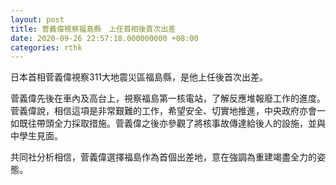 ```yaml
---
layout: post
title: 菅義偉視察福島縣　上任首相後首次出差
date: 2020-09-26 22:57:18.000000000 +08:00
categories: rthk
---
```


日本首相菅義偉視察311大地震災區福島縣，是他上任後首次出差。

菅義偉先後在車內及高台上，視察福島第一核電站，了解反應堆報廢工作的進度。菅義偉說，相信這項是非常艱難的工作，希望安全、切實地推進，中央政府亦會一如既往帶頭全力採取措施。菅義偉之後亦參觀了將核事故傳達給後人的設施，並與中學生見面。

共同社分析相信，菅義偉選擇福島作為首個出差地，意在強調為重建竭盡全力的姿態。
